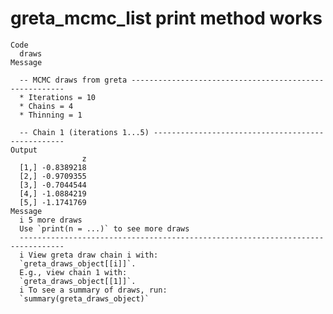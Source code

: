 # greta_mcmc_list print method works

    Code
      draws
    Message
      
      -- MCMC draws from greta -------------------------------------------------------
      * Iterations = 10
      * Chains = 4
      * Thinning = 1
      
      -- Chain 1 (iterations 1...5) --------------------------------------------------
    Output
                    z
      [1,] -0.8389218
      [2,] -0.9709355
      [3,] -0.7044544
      [4,] -1.0884219
      [5,] -1.1741769
    Message
      i 5 more draws
      Use `print(n = ...)` to see more draws
      --------------------------------------------------------------------------------
      i View greta draw chain i with:
      `greta_draws_object[[i]]`. 
      E.g., view chain 1 with: 
      `greta_draws_object[[1]]`.
      i To see a summary of draws, run:
      `summary(greta_draws_object)`

